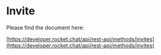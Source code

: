# Invite

Please find the document here: 

[https://developer.rocket.chat/api/rest-api/methods/invites](https://developer.rocket.chat/api/rest-api/methods/invites)


